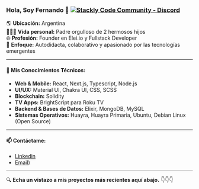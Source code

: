 ### Hola, Soy Fernando 👋 [![Stackly Code Community - Discord](https://img.shields.io/badge/Stackly_Code_Community-Discord-162C5B)](https://discord.stacklycode.com) 

🌎 **Ubicación:** Argentina  
👨‍👧‍👦 **Vida personal:** Padre orgulloso de 2 hermosos hijos  
🌐 **Profesión:** Founder en Elei.io y Fullstack Developer  
🚀 **Enfoque:** Autodidacta, colaborativo y apasionado por las tecnologías emergentes

---

#### 🧰 Mis Conocimientos Técnicos:

- **Web & Mobile:** React, Next.js, Typescript, Node.js
- **UI/UX:** Material UI, Chakra UI, CSS, SCSS
- **Blockchain:** Solidity
- **TV Apps:** BrightScript para Roku TV
- **Backend & Bases de Datos:** Elixir, MongoDB, MySQL
- **Sistemas Operativos:** Huayra, Huayra Primaria, Ubuntu, Debian Linux (Open Source)

---

#### 📫 Contáctame:

- [Linkedin](https://www.linkedin.com/in/fernandogabriellopez/)
- [Email](fer.ragnar19@gmail.com))

---

🔍 **Echa un vistazo a mis proyectos más recientes aquí abajo.** 👇👇👇

